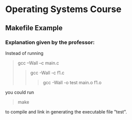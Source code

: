 # Operating Systems Course  
## Makefile Example  

### Explanation given by the professor:  

Instead of running  

> gcc –Wall –c main.c  
> > gcc -Wall -c f1.c  
> > > gcc -Wall -o test main.o f1.o  

you could run  

> make  

to compile and link in generating the executable file "test".  
